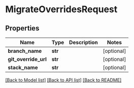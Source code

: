 # MigrateOverridesRequest

## Properties
Name | Type | Description | Notes
------------ | ------------- | ------------- | -------------
**branch_name** | **str** |  | [optional] 
**git_override_url** | **str** |  | [optional] 
**stack_name** | **str** |  | [optional] 

[[Back to Model list]](../README.md#documentation-for-models) [[Back to API list]](../README.md#documentation-for-api-endpoints) [[Back to README]](../README.md)

